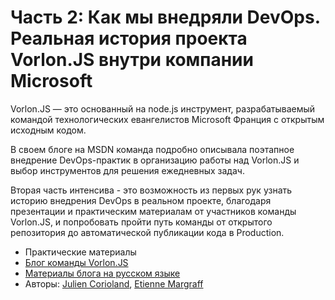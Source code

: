 # Часть 2: Как мы внедряли DevOps. Реальная история проекта Vorlon.JS внутри компании Microsoft

Vorlon.JS — это основанный на node.js инструмент, разрабатываемый командой технологических евангелистов Microsoft Франция с открытым исходным кодом. <br>

В своем блоге на MSDN команда подробно описывала поэтапное внедрение DevOps-практик в организацию работы над Vorlon.JS и выбор инструментов для решения ежедневных задач. <br>

Вторая часть интенсива - это возможность  из первых рук узнать историю внедрения DevOps в реальном проекте, благодаря презентации и практическим материалам от участников команды Vorlon.JS, и попробовать пройти путь команды от открытого репозитория до автоматической публикации кода в Production.

<ul>
<li>Практические материалы</li>
<li><a href="https://blogs.technet.microsoft.com/devops/2016/01/12/vorlonjs-a-journey-to-devops-introducing-the-blog-post-series/">Блог команды Vorlon.JS</a></li>
<li><a href="https://habrahabr.ru/search/?target_type=posts&q=%5Bjourney2devops%5D&order_by=date">Материалы блога на русском языке</a></li>
<li>Авторы: <a href="https://twitter.com/jcorioland">Julien Corioland</a>, <a href="https://twitter.com/meulta">Etienne Margraff</a></li>
</ul>


